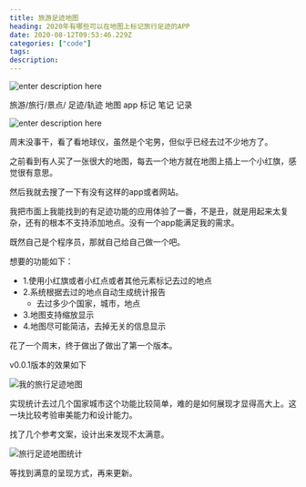 ```yaml
---
title: 旅游足迹地图
heading: 2020年有哪些可以在地图上标记旅行足迹的APP
date: 2020-08-12T09:53:46.229Z
categories: ["code"]
tags: 
description: 
---
```


![enter description here](https://gitee.com/smile365/blogimg/raw/master/sxy91/1597226052001.png)


旅游/旅行/景点/
足迹/轨迹
地图
app
标记
笔记
记录



![enter description here](https://gitee.com/smile365/blogimg/raw/master/sxy91/1597226560553.png)


周末没事干，看了看地球仪，虽然是个宅男，但似乎已经去过不少地方了。

之前看到有人买了一张很大的地图，每去一个地方就在地图上插上一个小红旗，感觉很有意思。

然后我就去搜了一下有没有这样的app或者网站。

我把市面上我能找到的有足迹功能的应用体验了一番，不是丑，就是用起来太复杂，还有的根本不支持添加地点。没有一个app能满足我的需求。

既然自己是个程序员，那就自己给自己做一个吧。

想要的功能如下：
- 1.使用小红旗或者小红点或者其他元素标记去过的地点
- 2.系统根据去过的地点自动生成统计报告
	- 去过多少个国家，城市，地点
- 3.地图支持缩放显示
- 4.地图尽可能简洁，去掉无关的信息显示

花了一个周末，终于做出了做出了第一个版本。


v0.0.1版本的效果如下

![我的旅行足迹地图](https://gitee.com/smile365/blogimg/raw/master/sxy91/1597656826840.png)

实现统计去过几个国家城市这个功能比较简单，难的是如何展现才显得高大上。这一块比较考验审美能力和设计能力。

找了几个参考文案，设计出来发现不太满意。

![旅行足迹地图统计](https://gitee.com/smile365/blogimg/raw/master/sxy91/1597656937669.png)


等找到满意的呈现方式，再来更新。



